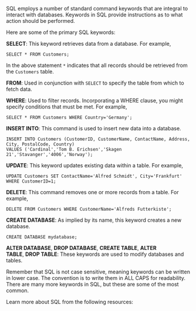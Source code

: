 

SQL employs a number of standard command keywords that are integral to interact with databases. Keywords in SQL provide instructions as to what action should be performed.

Here are some of the primary SQL keywords:

**SELECT**: This keyword retrieves data from a database. For example,

```
SELECT * FROM Customers;
```

In the above statement `*` indicates that all records should be retrieved from the `Customers` table.

**FROM**: Used in conjunction with `SELECT` to specify the table from which to fetch data.

**WHERE**: Used to filter records. Incorporating a WHERE clause, you might specify conditions that must be met. For example,

```
SELECT * FROM Customers WHERE Country='Germany';
```

**INSERT INTO**: This command is used to insert new data into a database.

```
INSERT INTO Customers (CustomerID, CustomerName, ContactName, Address, City, PostalCode, Country)
VALUES ('Cardinal','Tom B. Erichsen','Skagen 21','Stavanger','4006','Norway');
```

**UPDATE**: This keyword updates existing data within a table. For example,

```
UPDATE Customers SET ContactName='Alfred Schmidt', City='Frankfurt' WHERE CustomerID=1;
```

**DELETE**: This command removes one or more records from a table. For example,

```
DELETE FROM Customers WHERE CustomerName='Alfreds Futterkiste';
```

**CREATE DATABASE**: As implied by its name, this keyword creates a new database.

```
CREATE DATABASE mydatabase;
```

**ALTER DATABASE**, **DROP DATABASE**, **CREATE TABLE**, **ALTER TABLE**, **DROP TABLE**: These keywords are used to modify databases and tables.

Remember that SQL is not case sensitive, meaning keywords can be written in lower case. The convention is to write them in ALL CAPS for readability. There are many more keywords in SQL, but these are some of the most common.

Learn more about SQL from the following resources: